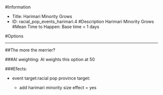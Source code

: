 #Information
 - Title: Harimari Minority Grows
 - ID: racial_pop_events_harimari.4
#Description
Harimari Minority Grows
#Mean Time to Happen:
Base time = 1 days

#Options

___
##The more the merrier?

###AI weighting:
AI weights this option at 50


###Efects:<ul><li>event target:racial pop province target:</li><ul><li>add harimari minority size effect = yes</li></ul></ul>
